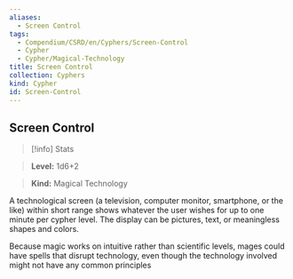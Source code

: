 ```yaml
---
aliases:
  - Screen Control
tags:
  - Compendium/CSRD/en/Cyphers/Screen-Control
  - Cypher
  - Cypher/Magical-Technology
title: Screen Control
collection: Cyphers
kind: Cypher
id: Screen-Control
---
```

## Screen Control   
>[!info] Stats    
> **Level:** 1d6+2   
> **Kind:** Magical Technology  
    
A technological screen (a television, computer monitor, smartphone, or the like) within short range shows whatever the user wishes for up to one minute per cypher level. The display can be pictures, text, or meaningless shapes and colors.  
Because magic works on intuitive rather than scientific levels, mages could have spells that disrupt technology, even though the technology involved might not have any common principles  
  
